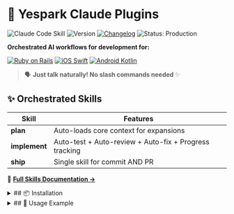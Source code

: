 # 🚀 Yespark Claude Plugins
![Claude Code Skill](https://img.shields.io/badge/Claude_Code-Skill-8A2BE2)
![Version](https://img.shields.io/badge/version-1.0.0-blue.svg)
[![Changelog](https://img.shields.io/badge/changelogs-view-blue.svg)](CHANGELOG.md)
![Status: Production](https://img.shields.io/badge/Status-Production-green)

**Orchestrated AI workflows for development for:**

[![Ruby on Rails](https://img.shields.io/badge/Ruby%20on%20Rails-CC0000?logo=rubyonrails&logoColor=white)](CLAUDE.md)
[![iOS Swift](https://img.shields.io/badge/iOS%20Swift-F05138?logo=swift&logoColor=white)](CLAUDE.md)
[![Android Kotlin](https://img.shields.io/badge/Android%20Kotlin-7F52FF?logo=kotlin&logoColor=white)](CLAUDE.md)

> 🗣️ **Just talk naturally! No slash commands needed** ✨

## ✨ Orchestrated Skills

| Skill | Features |
|-------|----------|
| **plan** | Auto-loads core context for expansions |
| **implement** | Auto-test + Auto-review + Auto-fix + Progress tracking |
| **ship** | Single skill for commit AND PR |

📖 **[Full Skills Documentation →](.claude/skills/README.md)**

<details>
<summary>## 📦 Installation</summary>

### 1. Install Claude Code

```bash
bun -g install @anthropic-ai/claude-agent-sdk
```

### 2. Add to `.claude/settings.json`

```json
{
  "extraKnownMarketplaces": {
    "yespark-team-marketplace": {
      "source": {
        "source": "github",
        "repo": "yespark/yespark-claude-plugins"
      }
    }
  },
  "enabledPlugins": [
    "yespark-team-marketplace:workflow-skills"
  ]
}
```

### 3. Run `claude` in your project
</details>

<details>
<summary>## 🎯 Usage Example</summary>

```
 ▐▛███▜▌   Claude Code
▝▜█████▛▘  Sonnet 4.5 · Claude Max
  ▘▘ ▝▝    /Users/dev/code/yespark-project
──────────────────────────────────────────────────────────────
> plan a booking system
──────────────────────────────────────────────────────────────
Claude: Creates minimal core PRD (2-4 substories)
        Initializes .claude/context/booking-core.json

──────────────────────────────────────────────────────────────
> implement
──────────────────────────────────────────────────────────────
Claude: Phase 1:
        ├─ Substory 1.1 → ✅ (show progress)
        ├─ Substory 1.2 → ✅ (show progress)
        ├─ Substory 1.3 → ✅ (show progress)
        └─ Substory 1.4 → ✅ (show progress)

        Auto-test (23 tests, 94% coverage) ✅
        Auto-review (found 2 issues) 🔍
        Auto-fix issues 🔧
        Re-review (clean!) ✅

        "Phase 1 complete. Approve? [yes/no]"

──────────────────────────────────────────────────────────────
> yes
──────────────────────────────────────────────────────────────

──────────────────────────────────────────────────────────────
> ship
──────────────────────────────────────────────────────────────
Claude: Generated commit message
        "Approve? [yes/no]"

──────────────────────────────────────────────────────────────
> yes
──────────────────────────────────────────────────────────────

──────────────────────────────────────────────────────────────
> ship
──────────────────────────────────────────────────────────────
Claude: Generated PR description
        "Create PR? [yes/no]"

──────────────────────────────────────────────────────────────
> yes
──────────────────────────────────────────────────────────────
Claude: PR #123 created ✅

# Next day - Expansion
──────────────────────────────────────────────────────────────
> plan payment details expansion
──────────────────────────────────────────────────────────────
Claude: Auto-loads booking-core context ✅
        Reads booking.rb, bookings_controller.rb ✅
        Creates expansion PRD following core patterns ✅

──────────────────────────────────────────────────────────────
> implement
──────────────────────────────────────────────────────────────
Claude: Extends core using same libraries/patterns ✅
        Auto-test + Auto-review + Auto-fix ✅
        Asks approval ✅
```
</details>
